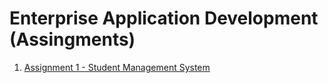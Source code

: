 # Enterprise Application Development (Assingments)

1. [Assignment 1 - Student Management System](https://github.com/bigyanyo/EAD-LAB/tree/main/assignment/assignment1)